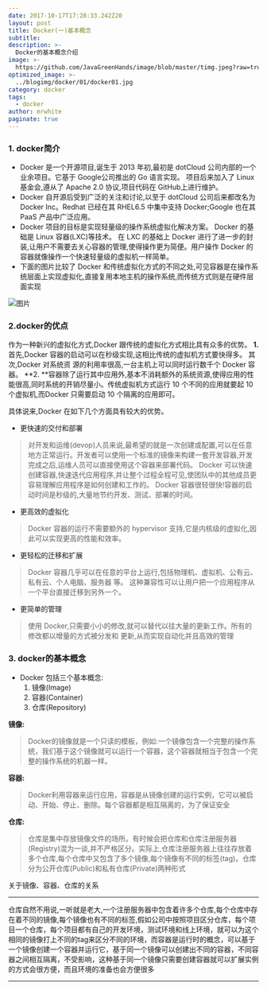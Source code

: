 ```yaml
---
date: 2017-10-17T17:28:33.242Z20
layout: post
title: Docker(一)基本概念
subtitle: 
description: >-
  Docker的基本概念介绍
image: >-
  https://github.com/JavaGreenHands/image/blob/master/timg.jpeg?raw=true
optimized_image: >-
  ../blogimg/docker/01/docker01.jpg
category: docker
tags:
  - docker
author: mrwhite
paginate: true
---
```

### 1. docker简介

- Docker 是一个开源项目,诞生于 2013 年初,最初是 dotCloud 公司内部的一个业余项目。它基于 Google公司推出的 Go 语言实现。 项目后来加入了 Linux 基金会,遵从了 Apache 2.0 协议,项目代码在 GitHub上进行维护。
- Docker 自开源后受到广泛的关注和讨论,以至于 dotCloud 公司后来都改名为 Docker Inc。Redhat 已经在其 RHEL6.5 中集中支持 Docker;Google 也在其 PaaS 产品中广泛应用。
- Docker 项目的目标是实现轻量级的操作系统虚拟化解决方案。 Docker 的基础是 Linux 容器(LXC)等技术。
  在 LXC 的基础上 Docker 进行了进一步的封装,让用户不需要去关心容器的管理,使得操作更为简便。用户操作 Docker 的容器就像操作一个快速轻量级的虚拟机一样简单。
- 下面的图片比较了 Docker 和传统虚拟化方式的不同之处,可见容器是在操作系统层面上实现虚拟化,直接复用本地主机的操作系统,而传统方式则是在硬件层面实现

![图片](https://img-blog.csdnimg.cn/20190805153621681.png?x-oss-process=image/watermark,type_ZmFuZ3poZW5naGVpdGk,shadow_10,text_aHR0cHM6Ly9ibG9nLmNzZG4ubmV0L3FxXzQxMzU0NjMx,size_16,color_FFFFFF,t_70)

### 2.docker的优点

作为一种新兴的虚拟化方式,Docker 跟传统的虚拟化方式相比具有众多的优势。
**1.** 首先,Docker 容器的启动可以在秒级实现,这相比传统的虚拟机方式要快得多。 其次,Docker 对系统资
源的利用率很高,一台主机上可以同时运行数千个 Docker 容器。
**2. **容器除了运行其中应用外,基本不消耗额外的系统资源,使得应用的性能很高,同时系统的开销尽量小。传统虚拟机方式运行 10 个不同的应用就要起 10 个虚拟机,而Docker 只需要启动 10 个隔离的应用即可。

具体说来,Docker 在如下几个方面具有较大的优势。

- 更快速的交付和部署

> 对开发和运维(devop)人员来说,最希望的就是一次创建或配置,可以在任意地方正常运行。开发者可以使用一个标准的镜像来构建一套开发容器,开发完成之后,运维人员可以直接使用这个容器来部署代码。 Docker 可以快速创建容器,快速迭代应用程序,并让整个过程全程可见,使团队中的其他成员更容易理解应用程序是如何创建和工作的。 Docker 容器很轻很快!容器的启动时间是秒级的,大量地节约开发、测试、部署的时间。

- 更高效的虚拟化

> Docker 容器的运行不需要额外的 hypervisor 支持,它是内核级的虚拟化,因此可以实现更高的性能和效率。

- 更轻松的迁移和扩展

> Docker 容器几乎可以在任意的平台上运行,包括物理机、虚拟机、公有云、私有云、个人电脑、服务器
> 等。 这种兼容性可以让用户把一个应用程序从一个平台直接迁移到另外一个。

- 更简单的管理

> 使用 Docker,只需要小小的修改,就可以替代以往大量的更新工作。所有的修改都以增量的方式被分发和
> 更新,从而实现自动化并且高效的管理

### 3. docker的基本概念

- Docker 包括三个基本概念:
  1. 镜像(Image)
  2. 容器(Container)
  3. 仓库(Repository)

**镜像:**

> Docker的镜像就是一个只读的模板，例如:一个镜像包含一个完整的操作系统，我们基于这个镜像就可以运行一个容器，这个容器就相当于包含一个完整的操作系统的机器一样。

**容器:**

> Docker利用容器来运行应用，容器是从镜像创建的运行实例，它可以被启动、开始、停止、删除。每个容器都是相互隔离的，为了保证安全

**仓库:**

> 仓库是集中存放镜像文件的场所。有时候会把仓库和仓库注册服务器(Registry)混为一谈,并不严格区分。实际上,仓库注册服务器上往往存放着多个仓库,每个仓库中又包含了多个镜像,每个镜像有不同的标签(tag)。仓库分为公开仓库(Public)和私有仓库(Private)两种形式

关于镜像、容器、仓库的关系

------

仓库自然不用说,一听就是老大,一个注册服务器中包含着许多个仓库,每个仓库中存在着不同的镜像,每个镜像也有不同的标签,假如公司中按照项目区分仓库，每个项目一个仓库，每个项目都有自己的开发环境，测试环境和线上环境，就可以为这个相同的镜像打上不同的tag来区分不同的环境，而容器是运行时的概念，可以基于一个镜像创建一个容器并运行它，基于同一个镜像可以创建出不同的容器，不同容器之间相互隔离，不受影响，这种基于同一个镜像只需要创建容器就可以扩展实例的方式会很方便，而且环境的准备也会方便很多

------













